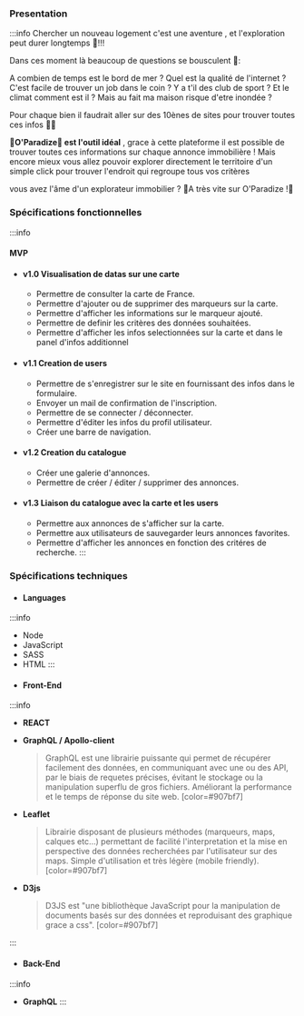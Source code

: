 ### Presentation

:::info
Chercher un nouveau logement c'est une aventure , et l'exploration peut durer longtemps 🤠!!!

Dans ces moment là beaucoup de questions se bousculent 🧐: 

A combien de temps est le bord de mer ? Quel est la qualité de l'internet ? C'est facile de trouver un job dans le coin ? Y a t'il des club de sport ? Et le climat comment est il ? Mais au fait ma maison risque d'etre inondée ?

Pour chaque bien il faudrait aller sur des 10ènes de sites pour trouver toutes ces infos 🤪🥴

**🌴O'Paradize🌴 est l'outil idéal** , grace à cette plateforme il est possible de trouver toutes ces informations sur chaque annonce immobilière ! 
Mais encore mieux vous allez pouvoir explorer directement le territoire d'un simple click pour trouver l'endroit qui regroupe tous vos critères

vous avez l'âme d'un explorateur immobilier ? 🎉A très vite sur O'Paradize !🎉

### Spécifications fonctionnelles
:::info
#### MVP
* #### v1.0 Visualisation de datas sur une carte 
    - Permettre de consulter la carte de France.
    - Permettre d'ajouter ou de supprimer des marqueurs sur la carte.
    - Permettre d'afficher les informations sur le marqueur ajouté.
    - Permettre de definir les critères des données souhaitées.
    - Permettre d'afficher les infos selectionnées sur la carte et dans le panel d'infos additionnel

* #### v1.1 Creation de users
    - Permettre de s'enregistrer sur le site en fournissant des infos dans le formulaire.
    - Envoyer un mail de confirmation de l'inscription.
    - Permettre de se connecter / déconnecter.
    - Permettre d'éditer les infos du profil utilisateur.
    - Créer une barre de navigation.

* #### v1.2 Creation du catalogue
    - Créer une galerie d'annonces.
    - Permettre de créer / éditer / supprimer des annonces.
    

    
* #### v1.3 Liaison du catalogue avec la carte et les users 
    - Permettre aux annonces de s'afficher sur la carte.
    - Permettre aux utilisateurs de sauvegarder leurs annonces favorites.
    - Permettre d'afficher les annonces en fonction des critéres de recherche.
:::  

### Spécifications techniques

 * #### Languages
:::info
- Node
- JavaScript
- SASS
- HTML
:::
* #### Front-End
:::info

- **REACT**
- **GraphQL / Apollo-client**
     > GraphQL est une librairie puissante qui permet de récupérer facilement des données, en communiquant avec une ou des API, par le biais de requetes précises, évitant le stockage ou la manipulation superflu de gros fichiers. Améliorant la performance et le temps de réponse du site web. [color=#907bf7]

- **Leaflet**
    > Librairie disposant de plusieurs méthodes (marqueurs, maps, calques etc...) permettant de facilité l'interpretation et la mise en perspective des données recherchées par l'utilisateur sur des maps. Simple d'utilisation et très légère (mobile friendly). [color=#907bf7]
- **D3js**
    > D3JS est "une bibliothèque JavaScript pour la manipulation de documents basés sur des données et reproduisant des graphique grace a css". [color=#907bf7]

:::
* #### Back-End

:::info
- **GraphQL**
:::

